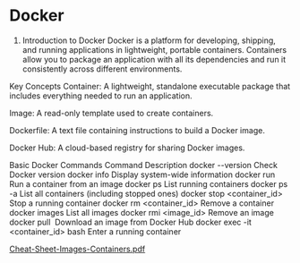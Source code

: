 # Docker
1. Introduction to Docker
Docker is a platform for developing, shipping, and running applications in lightweight, portable containers. Containers allow you to package an application with all its dependencies and run it consistently across different environments.

Key Concepts
Container: A lightweight, standalone executable package that includes everything needed to run an application.

Image: A read-only template used to create containers.

Dockerfile: A text file containing instructions to build a Docker image.

Docker Hub: A cloud-based registry for sharing Docker images.

Basic Docker Commands
Command	Description
docker --version	Check Docker version
docker info	Display system-wide information
docker run <image>	Run a container from an image
docker ps	List running containers
docker ps -a	List all containers (including stopped ones)
docker stop <container_id>	Stop a running container
docker rm <container_id>	Remove a container
docker images	List all images
docker rmi <image_id>	Remove an image
docker pull <image>	Download an image from Docker Hub
docker exec -it <container_id> bash	Enter a running container


[Cheat-Sheet-Images-Containers.pdf](https://github.com/user-attachments/files/19483560/Cheat-Sheet-Images-Containers.pdf)

